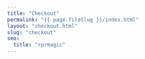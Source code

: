```yaml
---
title: "Checkout"
permalink: "{{ page.fileSlug }}/index.html"
layout: "checkout.html"
slug: "checkout"
seo:
  title: "rprmagic"
---
```

